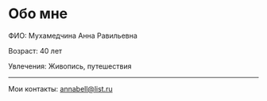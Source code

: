 # Обо мне 

ФИО: Мухамедчина Анна Равильевна

Возраст: 40 лет

Увлечения: Живопись, путешествия
___

Мои контакты: annabell@list.ru
